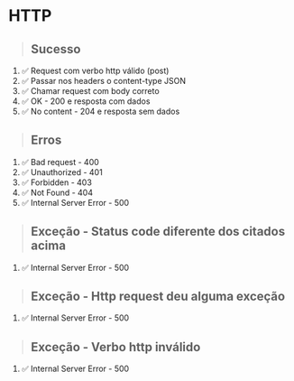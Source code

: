 # HTTP

> ## Sucesso
1. ✅ Request com verbo http válido (post)
2. ✅ Passar nos headers o content-type JSON
3. ✅ Chamar request com body correto
4. ✅ OK - 200 e resposta com dados
5. ✅ No content - 204 e resposta sem dados

> ## Erros
1. ✅ Bad request - 400
2. ✅ Unauthorized - 401
3. ✅ Forbidden - 403
4. ✅ Not Found - 404 
5. ✅ Internal Server Error - 500

> ## Exceção - Status code diferente dos citados acima
1. ✅ Internal Server Error - 500

> ## Exceção - Http request deu alguma exceção
1. ✅ Internal Server Error - 500

> ## Exceção - Verbo http inválido
1. ✅ Internal Server Error - 500

